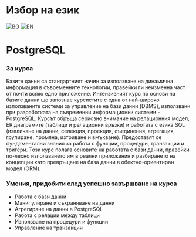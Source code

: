 # Избор на език

[![BG](https://img.shields.io/badge/LANG-BG-red.svg)](https://github.com/Ivan-Plamenov/MyCourses/blob/main/SoftUni/Python_Web_Developer/05_Postgre_SQL/README.bg.md)
[![EN](https://img.shields.io/badge/LANG-EN-blue.svg)](https://github.com/Ivan-Plamenov/MyCourses/blob/main/SoftUni/Python_Web_Developer/05_Postgre_SQL/README.md)

# PostgreSQL

### За курса

Базите данни са стандартният начин за използване на динамична информация в съвременните технологии, правейки ги неизменна част от почти всяко едно приложение. Интензивният курс по основи на базите данни 
ще запознаe курсистите с една от най-широко използваните системи за управление на бази данни (DBMS), използвани при разработката на съвременни информационни системи - PostgreSQL. Курсът обръща сериозно 
внимание на релационния модел, ER диаграмите (таблици и релационни връзки) и работата с езика SQL (извличане на данни, селекция, проекция, съединения, агрегация, групиране, промяна, изтриване и вмъкване). 
Предоставят се фундаментални знания за работа с функции, процедури, транзакции и тригери. Този курс полага основите на работата с бази данни, правейки по-лесно използването им в реални приложения и 
разбирането на концепции като превръщане на база данни в обектно-ориентиран модел (ORM).

### Умения, придобити след успешно завършване на курса

- Работа с бази данни
- Манипулиране и съхраняване на данни
- Агрегиране на данни в PostgreSQL
- Работа с релации между таблици
- Използване на процедури и функции
- Управление на транзакции
